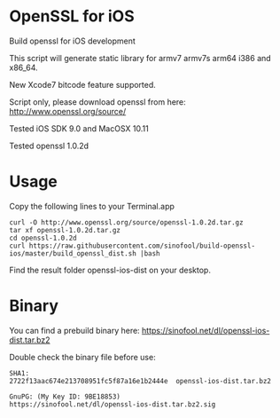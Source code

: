 OpenSSL for iOS
=================
Build openssl for iOS development

This script will generate static library for armv7 armv7s arm64 i386 and x86_64.

New Xcode7 bitcode feature supported.


Script only, please download openssl from here: http://www.openssl.org/source/

Tested iOS SDK 9.0 and MacOSX 10.11

Tested openssl 1.0.2d



Usage
=================
Copy the following lines to your Terminal.app
```
curl -O http://www.openssl.org/source/openssl-1.0.2d.tar.gz
tar xf openssl-1.0.2d.tar.gz
cd openssl-1.0.2d
curl https://raw.githubusercontent.com/sinofool/build-openssl-ios/master/build_openssl_dist.sh |bash
```
Find the result folder openssl-ios-dist on your desktop.


Binary
=================
You can find a prebuild binary here: https://sinofool.net/dl/openssl-ios-dist.tar.bz2

Double check the binary file before use:
```
SHA1:
2722f13aac674e213708951fc5f87a16e1b2444e  openssl-ios-dist.tar.bz2

GnuPG: (My Key ID: 9BE18853)
https://sinofool.net/dl/openssl-ios-dist.tar.bz2.sig
```
